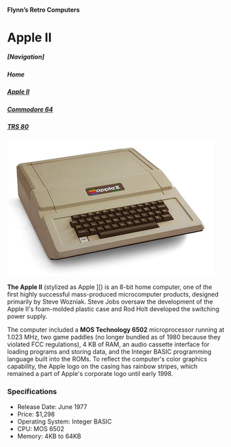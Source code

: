 <!DOCTYPE html>
<html>
<head>
<meta charaset = “utf-8”>
	
<!--<title>--h2>Apple Macintosh</h2</title>--> 
</head>
<body>

<h4>Flynn’s Retro Computers</h4>
<h1>Apple II</h1>
	<h5>[Navigation]</h5>
	<h5>Home</h5>
	<h5><a href="Apple-ii.md" alt="Apple II">Apple II</a></h5>
	<h5><a href="Commodore-64.md" alt="Commodore-64.md">Commodore 64</a></h5>
	<h5><a href="TRS-80.md" alt="TRS-80">TRS 80</a></h5>
<img src="apple-ii.jpg" alt="Apple II">

<p><strong>The Apple II</strong> (stylized as Apple ][) is an 8-bit home computer, one of the first highly successful mass-produced microcomputer products, designed primarily by Steve Wozniak. Steve Jobs oversaw the development of the Apple II's foam-molded plastic case and Rod Holt developed the switching power supply.</p>

<p>The computer included a <strong>MOS Technology 6502</strong> microprocessor running at 1.023 MHz, two game paddles (no longer bundled as of 1980 because they violated FCC regulations), 4 KB of RAM, an audio cassette interface for loading programs and storing data, and the Integer BASIC programming language built into the ROMs. To reflect the computer's color graphics capability, the Apple logo on the casing has rainbow stripes, which remained a part of Apple's corporate logo until early 1998.</p>


<h3>Specifications</h3>
<ul>
	<li>Release Date: June 1977</li>
	<li>Price: $1,298</li>
	<li>Operating System: Integer BASIC</li>
	<li>CPU: MOS 6502</li>
	<li>Memory: 4KB to 64KB</li>
</ul>
</body>
</html>

